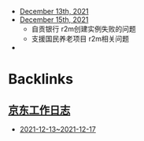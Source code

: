 - [December 13th, 2021](<December 13th, 2021.md>)
- [December 15th, 2021](<December 15th, 2021.md>)
    - 自贡银行 r2m创建实例失败的问题
    - 支援国民养老项目 r2m相关问题
- 

# Backlinks
## [京东工作日志](<京东工作日志.md>)
- [2021-12-13~2021-12-17](<2021-12-13~2021-12-17.md>)

